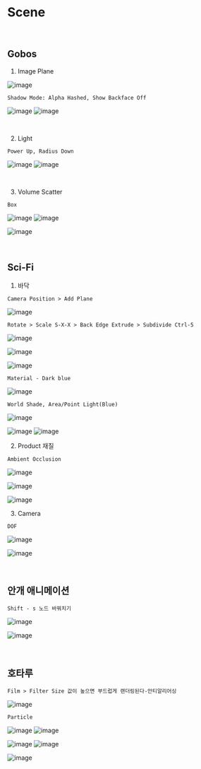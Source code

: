 Scene 
=======

<br>

Gobos
----------

1. Image Plane 

![image](https://user-images.githubusercontent.com/30430227/139168182-b7423120-6628-482e-9e7f-28cf9ff70171.png)

`Shadow Mode: Alpha Hashed, Show Backface Off`

![image](https://user-images.githubusercontent.com/30430227/139168656-9c577c92-9e86-40bd-81e6-b2506fb75efd.png)
![image](https://user-images.githubusercontent.com/30430227/139168594-6b432497-68f9-4814-989b-90ac8bb897f8.png)

<br>

2. Light

`Power Up, Radius Down`

![image](https://user-images.githubusercontent.com/30430227/139168806-9b50a473-9f6f-43f2-9d8f-a4e62e7fae20.png)
![image](https://user-images.githubusercontent.com/30430227/139168827-fa3a4491-4689-48e8-a787-1e29422845ff.png)

<br>

3. Volume Scatter

`Box`

![image](https://user-images.githubusercontent.com/30430227/139169476-f8e3f802-1a4d-405c-ab01-ab81052d86b3.png)
![image](https://user-images.githubusercontent.com/30430227/139169487-d51526f3-830c-4b15-8982-673d0860b364.png)

![image](https://user-images.githubusercontent.com/30430227/139169427-b55fd4b0-3df7-4ad0-ac3d-3d9e2b6101c3.png)

<br>

Sci-Fi
---------

1. 바닥

`Camera Position > Add Plane`

![image](https://user-images.githubusercontent.com/30430227/139192751-7493bbb7-6ca3-4b1c-9d7c-9bc0325d51b2.png)

`Rotate > Scale S-X-X > Back Edge Extrude > Subdivide Ctrl-5`

![image](https://user-images.githubusercontent.com/30430227/139192832-8f13c762-b96f-4909-931e-f096d651c4cb.png)

![image](https://user-images.githubusercontent.com/30430227/139192888-7de80519-4685-4a56-b431-b9b02414392d.png)

![image](https://user-images.githubusercontent.com/30430227/139193000-bd0efe39-37da-4f90-b346-3fb523e318dd.png)

`Material - Dark blue`

![image](https://user-images.githubusercontent.com/30430227/139193187-6206a0af-71c6-423e-abad-1ea9847e65a6.png)

`World Shade, Area/Point Light(Blue)`

![image](https://user-images.githubusercontent.com/30430227/139193696-86957cd7-2a72-4c73-940d-ad2823d8cca3.png)

![image](https://user-images.githubusercontent.com/30430227/139193932-d34df103-aaa6-4037-9dbc-8fc7e72d0099.png)
![image](https://user-images.githubusercontent.com/30430227/139194322-067946ed-f3fa-4bd2-be4a-adf5e4ad344d.png)

2. Product 재질

`Ambient Occlusion`

![image](https://user-images.githubusercontent.com/30430227/139196827-f60b1020-77d5-424e-9e9d-6d001a0840d3.png)

![image](https://user-images.githubusercontent.com/30430227/139196853-db51d8dc-8361-4e63-88d1-fca35549288c.png)

![image](https://user-images.githubusercontent.com/30430227/139197764-41094b57-7953-4ffd-9e04-70426448790e.png)

3. Camera

`DOF`

![image](https://user-images.githubusercontent.com/30430227/139200513-521c5d98-f979-471c-a5c9-c27dcce3cd03.png)

![image](https://user-images.githubusercontent.com/30430227/139200385-dd8a99b6-a1b1-4f0d-917b-ce1aea1a86d4.png)

<br>

안개 애니메이션 
----------------

`Shift - s 노드 바꿔치기`

![image](https://user-images.githubusercontent.com/30430227/139439235-6c87d08a-e3d8-4880-966a-46a8b5ad4b6b.png)


![image](https://user-images.githubusercontent.com/30430227/139439196-1fc9f167-2f8b-482a-ab07-0f40b958e7bb.png)

<br>

호타루 
-----------

`Film > Filter Size 값이 높으면 부드럽게 랜더링된다-안티알리어싱`

![image](https://user-images.githubusercontent.com/30430227/139443408-d914e40f-389d-44e5-b44d-df3191981fa3.png)

`Particle`

![image](https://user-images.githubusercontent.com/30430227/139444006-032677fd-08b9-4398-b4d4-455b399839b0.png)
![image](https://user-images.githubusercontent.com/30430227/139444074-ed10217d-6d0c-4083-92ba-49d8728bd1aa.png)

![image](https://user-images.githubusercontent.com/30430227/139444099-1ba38e3f-97f1-4895-b075-b53cfab3837c.png)
![image](https://user-images.githubusercontent.com/30430227/139444169-8f75af64-64a8-452d-aa00-ac8b34f5e8be.png)

![image](https://user-images.githubusercontent.com/30430227/139444268-356b2077-d0f9-410a-a565-7be5e819d354.png)


